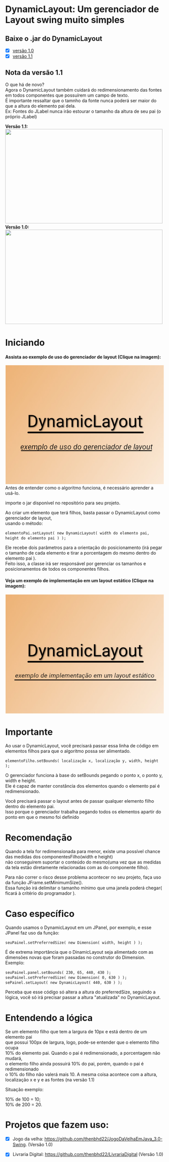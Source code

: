 
# DynamicLayout: Um gerenciador de Layout swing muito simples 


## Baixe o .jar do DynamicLayout

- [x] [versão 1.0](https://github.com/JoaoVictorLacerda/DynamicLayout/raw/main/Jar/DynamicLayout_1.0.jar)  
- [x] [versão 1.1](https://github.com/JoaoVictorLacerda/DynamicLayout/raw/main/Jar/DynamicLayout_1.1.jar)

## Nota da versão 1.1  
O que há de novo?   
Agora o DynamicLayout também cuidará do redimensionamento das fontes em todos componentes que possuírem um campo de texto.  
É importante ressaltar que o tamnho da fonte nunca poderá ser maior do que a altura do elemento pai dela.  
Ex: Fontes do JLabel nunca irão estourar o tamanho da altura de seu pai (o próprio JLabel)
<p>
 <b>Versão 1.1:</b> <br>
 <img width= "500"  height="300" src="./Gifs/DemoV1.1.gif"> <br>
  <b>Versão 1.0:</b> <br>
 <img width= "500"  height="300" src="./Gifs/DevoV1.0.gif">

</p>


# Iniciando
#### Assista ao exemplo de uso do gerenciador de layout (Clique na imagem):
[![](./Imgs/exemploDeUso.jpg)](http://www.youtube.com/watch?v=SAlTZ1a0dNk "Assista o vídeo")  
Antes de entender como o algoritmo funciona, é necessário aprender a usá-lo.  
  
importe o jar disponível no repositório para seu projeto.  
  

Ao criar um elemento que terá filhos, basta passar o DynamicLayout como gerenciador de layout,  
usando o método:
~~~
elementoPai.setLayout( new DynamicLayout( width do elemento pai, height do elemento pai ) );
~~~
Ele recebe dois parâmetros para a orientação do posicionamento (irá pegar o tamanho de cada elemento e tirar a porcentagem do mesmo dentro do elemento pai ).  
Feito isso, a classe irá ser responsável por gerenciar os tamanhos e posicionamentos de todos os componentes filhos.

#### Veja um exemplo de implementação em um layout estático (Clique na imagem):
[![](./Imgs/exemplo.LayoutEstatico.jpg)](http://www.youtube.com/watch?v=tZQjtU_Smd0 "Assista o vídeo")
# Importante

Ao usar o DynamicLayout, você precisará passar essa linha de código em elementos filhos para que o algoritmo possa ser alimentado.
~~~
elementoFilho.setBounds( localização x, localização y, width, height );
~~~ 
O gerenciador funciona à base do setBounds pegando o ponto x, o ponto y, width e height.  
Ele é capaz de manter constância dos elementos quando o elemento pai é redimensionado.

Você precisará passar o layout antes de passar qualquer elemento filho dentro do elemento pai.  
Isso porque o gerenciador trabalha pegando todos os elementos apartir do ponto em que o mesmo foi definido

# Recomendação

Quando a tela for redimensionada para menor, existe uma possível chance das medidas dos componentesFilho(width e height)  
não conseguirem suportar o conteúdo do mesmo(uma vez que as medidas da tela estão diretamente relacionadas com as do componente filho).  
  
Para não correr o risco desse problema acontecer no seu projeto, faça uso da função JFrame.setMinimumSize().  
Essa função irá delimitar o tamanho mínimo que uma janela poderá chegar( ficará à critério do programador ).

# Caso específico

Quando usamos o DynamicLayout em um JPanel, por exemplo, e esse JPanel faz uso da função:

~~~
seuPainel.setPreferredSize( new Dimension( width, height ) );
~~~
É de extrema importância que o DinamicLayout seja alimentado com as dimensões novas que foram passadas no construtor do Dimension.  
Exemplo:  
  

```
seuPainel.panel.setBounds( 230, 65, 440, 430 );  
seuPainel.setPreferredSize( new Dimension( 0, 630 ) ); 
sePainel.setLayout( new DynamicLayout( 440, 630 ) );  
```

Perceba que esse código só altera a altura do preferredSize, seguindo a lógica, você só irá precisar passar a altura "atualizada" no DynamicLayout.


# Entendendo a lógica

Se um elemento filho que tem a largura de 10px e está dentro de um elemento pai  
que possui 100px de largura, logo, pode-se entender que o elemento filho ocupa  
10% do elemento pai. Quando o pai é redimensionado, a porcentagem não mudará,  
o elemento filho ainda possuirá 10% do pai, porém, quando o pai é redimensionado  
o 10% do filho não valerá mais 10. A mesma coisa acontece com a altura, localização x e y e as fontes (na versão 1.1)  
  
Situação exemplo:  
  
10% de 100 = 10;  
10% de 200 = 20.

# Projetos que fazem uso:
- [x] Jogo da velha: https://github.com/thenbhd22/JogoDaVelhaEmJava_3.0-Swing. (Versão 1.0)   
- [x] Livraria Digital: https://github.com/thenbhd22/LivrariaDigital   (Versão 1.0)



